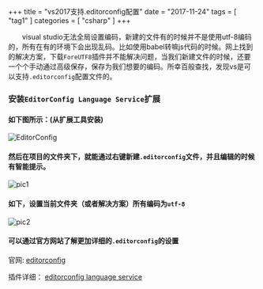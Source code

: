 +++
title = "vs2017支持.editorconfig配置"
date = "2017-11-24"
tags = [ "tag1" ]
categories = [ "csharp" ]
+++

　　visual studio无法全局设置编码，新建的文件有的时候并不是使用utf-8编码的，所有在有的环境下会出现乱码。比如使用babel转嘛js代码的时候。网上找到的解决方案，下载`ForeUTF8`插件并不能解决问题，当我们新建文件的时候，还要一个个手动通过高级保存，保存为我们想要的编码。所幸百般查找，发现vs是可以支持`.editorconfig`配置文件的。
<!--more-->
### 安装`EditorConfig Language Service`扩展

#### 如下图所示：(从扩展工具安装)

![EditorConfig](../../pictures/20171124220905.png "点我访问")

#### 然后在项目的文件夹下，就能通过右键新建`.editorconfig`文件，并且编辑的时候有智能提示。

![pic1](../../pictures/20171124221224.png "点我访问")

#### 如下，设置当前文件夹（或者解决方案）所有编码为`utf-8`

![pic2](../../pictures/20171124221546.png "点我访问")

#### 可以通过官方网站了解更加详细的`.editorconfig`的设置

官网: [editorconfig](http://editorconfig.org/ "点我访问")

插件详细： [editorconfig language service](https://marketplace.visualstudio.com/items?itemName=MadsKristensen.EditorConfig "点我访问")
